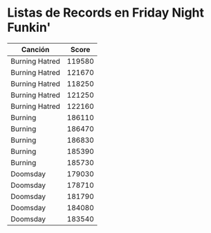 # Listas de Records en Friday Night Funkin'
| Canción | Score |
| --- | --- |
| Burning Hatred | 119580 |
| Burning Hatred | 121670 |
| Burning Hatred | 118250 |
| Burning Hatred | 121250 |
| Burning Hatred | 122160 |
| Burning | 186110 |
| Burning | 186470 |
| Burning | 186830 |
| Burning | 185390 |
| Burning | 185730 |
| Doomsday | 179030 |
| Doomsday | 178710 |
| Doomsday | 181790 |
| Doomsday | 184080 |
| Doomsday | 183540 |




